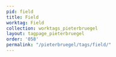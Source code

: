 ```yaml
---
pid: field
title: Field
worktag: Field
collection: worktags_pieterbruegel
layout: tagpage_pieterbruegel
order: '058'
permalink: "/pieterbruegel/tags/field/"
---
```

